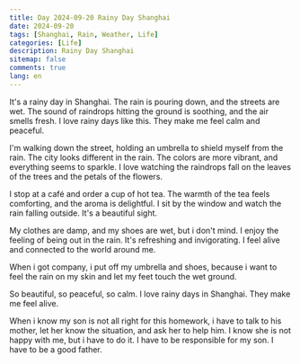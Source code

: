 ```yaml
---
title: Day 2024-09-20 Rainy Day Shanghai
date: 2024-09-20
tags: [Shanghai, Rain, Weather, Life]
categories: [Life]
description: Rainy Day Shanghai
sitemap: false
comments: true
lang: en
---
```


It's a rainy day in Shanghai. The rain is pouring down, and the streets are wet. The sound of raindrops hitting the ground is soothing, and the air smells fresh. I love rainy days like this. They make me feel calm and peaceful.

I'm walking down the street, holding an umbrella to shield myself from the rain. The city looks different in the rain. The colors are more vibrant, and everything seems to sparkle. I love watching the raindrops fall on the leaves of the trees and the petals of the flowers.

I stop at a café and order a cup of hot tea. The warmth of the tea feels comforting, and the aroma is delightful. I sit by the window and watch the rain falling outside. It's a beautiful sight.

My clothes are damp, and my shoes are wet, but i don't mind. I enjoy the feeling of being out in the rain. It's refreshing and invigorating. I feel alive and connected to the world around me.

When i got company, i put off my umbrella and shoes, because i want to feel the rain on my skin and let my feet touch the wet ground. 

So beautiful, so peaceful, so calm. I love rainy days in Shanghai. They make me feel alive.

When i know my son is not all right for this homework, i have to talk to his mother, let her know the situation, and ask her to help him. I know she is not happy with me, but i have to do it. I have to be responsible for my son. I have to be a good father.